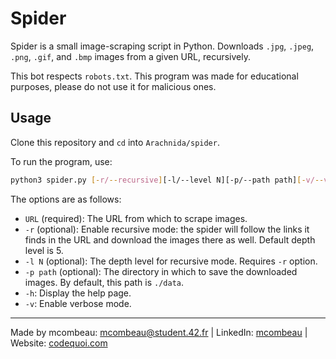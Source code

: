 # Spider

Spider is a small image-scraping script in Python. Downloads `.jpg`, `.jpeg`, `.png`, `.gif`, and `.bmp` images from a given URL, recursively.

This bot respects `robots.txt`. This program was made for educational purposes, please do not use it for malicious ones.

## Usage

Clone this repository and `cd` into `Arachnida/spider`.

To run the program, use:

```bash
python3 spider.py [-r/--recursive][-l/--level N][-p/--path path][-v/--verbose] URL
```

The options are as follows:

- `URL` (required): The URL from which to scrape images.
- `-r` (optional): Enable recursive mode: the spider will follow the links it finds in the URL and download the images there as well. Default depth level is 5.
- `-l N` (optional): The depth level for recursive mode. Requires `-r` option.
- `-p path` (optional): The directory in which to save the downloaded images. By default, this path is `./data`.
- `-h`: Display the help page.
- `-v`: Enable verbose mode.

---

Made by mcombeau: mcombeau@student.42.fr | LinkedIn: [mcombeau](https://www.linkedin.com/in/mia-combeau-86653420b/) | Website: [codequoi.com](https://www.codequoi.com)
